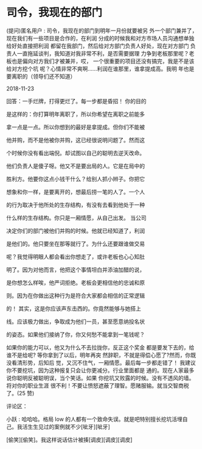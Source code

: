 # 司令，我现在的部门

(提问)匿名用户 : 司令，我现在的部门到明年一月份就要被另 外一个部门兼并了，现在我们有一些项目是合作的，在利润 分成的时候我和对方市场人员沟通想单独给好处直接把利润 都留在我部门，然后给对方部门负责人好处，现在对方部门 负责人一直拖延谈判，我知道对我非常不利，是否需要据理 力争到老板那里呢？老板也是偏向对方我们才被兼并，哎， 一个很重要的项目还没有搞完，我是不是该给对方挖个坑 呢？心情非常不爽啊……利润在谁那里，谁拿提成高。我明 年也是要离职的（领导们还不知道）

2018-11-23

回答：一手烂牌，打得更烂了。每一步都是昏招！ 你的目的

是这样的：你打算明年离职了，所以你希望在离职之前能多

拿一点是一点。所以你想到的最好是拿提成。但你们不能被

他并购，而不是他被你并购，这已经很说明问题了。然而这

个时候你没有看出端倪。却试图以自己的聪明去逆天改命。

他们负责人是傻子呀。他又不是要出局的人。它是在局中的

胜利方。他要你这点小钱干什么？给别人抓小辫子。你把它

想象和你一样，是要离开的，想最后捞一笔的人了。一个人

的行为取决于他所处的生存结构，有没有去看到他处于一种

什么样的生存结构。你只是一厢情愿，从自己出发。 当公司

决定你们的部门被他们并购的时候。他就已经知道了，利润

是他们的。他只要坐在那等就行了。为什么还要跟谁做交易

呢？我觉得明眼人都会看出你想走了，或许老板也心心知肚

明了。因为对他而言，他把这个事情坦白并添油加醋的说，

是你想怎么样唉，他严词拒绝。老板会更相信他的忠诚和原

则。因为在你做出这种行为是符合大家都会相信的正常逻辑

的！ 其实，这是你应该声东击西的。你竟然能够与她搭上

线。应该极力做出，争取成为他们一员，甚至愿意纳投名状

的姿态。如果他们接纳了你，你又何愁不能拿到一笔钱呢？

如果你的能力可以，他又为什么不去拉拢你，反正这个奖金 都是要发下去的，给谁不是给呢? 等你拿到了以后，明年再突 然辞职，不就是得偿心愿了?然而，你既没看清形势，后知后 觉，又沉不住气，一厢情愿。最后每一步都走错了！ 我建议 你不要挖坑，因为这种报复只会让你更减分。行业里面都是 通的。现在人家最多说你聪明反被聪明误，当个笑话。如果 你挖坑又败露的时候。没有不透风的墙。将对你的职业生涯 很不利！不要让愤怒遮蔽了理智。愿赌服输。就当交智商税 了。(25 赞)

评论区：

小跃 : 哈哈哈。格局 low 的人都有一个致命失误。就是吧特别擅长挖坑活埋自己。我活生生见过的案例就不少[呲牙][呲牙]

[偷笑][偷笑]。我这样说话估计被揍[调皮][调皮][调皮]